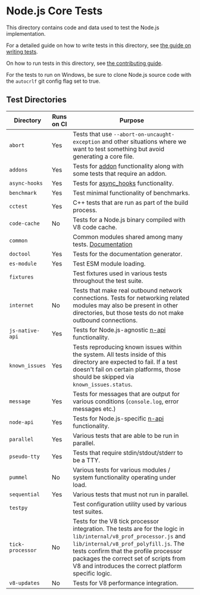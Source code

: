 # Node.js Core Tests

This directory contains code and data used to test the Node.js implementation.

For a detailed guide on how to write tests in this
directory, see [the guide on writing tests](../doc/guides/writing-tests.md).

On how to run tests in this directory, see
[the contributing guide](../doc/guides/contributing/pull-requests.md#step-6-test).

For the tests to run on Windows, be sure to clone Node.js source code with the
`autocrlf` git config flag set to true.

## Test Directories

| Directory        | Runs on CI | Purpose                                                                                                                                                                                                                                                                                              |
| ---------------- | ---------- | ---------------------------------------------------------------------------------------------------------------------------------------------------------------------------------------------------------------------------------------------------------------------------------------------------- |
| `abort`          | Yes        | Tests that use `--abort-on-uncaught-exception` and other situations where we want to test something but avoid generating a core file.                                                                                                                                                                |
| `addons`         | Yes        | Tests for [addon](https://nodejs.org/api/addons.html) functionality along with some tests that require an addon.                                                                                                                                                                                     |
| `async-hooks`    | Yes        | Tests for [async\_hooks](https://nodejs.org/api/async_hooks.html) functionality.                                                                                                                                                                                                                     |
| `benchmark`      | Yes        | Test minimal functionality of benchmarks.                                                                                                                                                                                                                                                            |
| `cctest`         | Yes        | C++ tests that are run as part of the build process.                                                                                                                                                                                                                                                 |
| `code-cache`     | No         | Tests for a Node.js binary compiled with V8 code cache.                                                                                                                                                                                                                                              |
| `common`         |            | Common modules shared among many tests. [Documentation](./common/README.md)                                                                                                                                                                                                                          |
| `doctool`        | Yes        | Tests for the documentation generator.                                                                                                                                                                                                                                                               |
| `es-module`      | Yes        | Test ESM module loading.                                                                                                                                                                                                                                                                             |
| `fixtures`       |            | Test fixtures used in various tests throughout the test suite.                                                                                                                                                                                                                                       |
| `internet`       | No         | Tests that make real outbound network connections. Tests for networking related modules may also be present in other directories, but those tests do not make outbound connections.                                                                                                                  |
| `js-native-api`  | Yes        | Tests for Node.js-agnostic [n-api](https://nodejs.org/api/n-api.html) functionality.                                                                                                                                                                                                                 |
| `known_issues`   | Yes        | Tests reproducing known issues within the system. All tests inside of this directory are expected to fail. If a test doesn't fail on certain platforms, those should be skipped via `known_issues.status`.                                                                                           |
| `message`        | Yes        | Tests for messages that are output for various conditions (`console.log`, error messages etc.)                                                                                                                                                                                                       |
| `node-api`       | Yes        | Tests for Node.js-specific [n-api](https://nodejs.org/api/n-api.html) functionality.                                                                                                                                                                                                                 |
| `parallel`       | Yes        | Various tests that are able to be run in parallel.                                                                                                                                                                                                                                                   |
| `pseudo-tty`     | Yes        | Tests that require stdin/stdout/stderr to be a TTY.                                                                                                                                                                                                                                                  |
| `pummel`         | No         | Various tests for various modules / system functionality operating under load.                                                                                                                                                                                                                       |
| `sequential`     | Yes        | Various tests that must not run in parallel.                                                                                                                                                                                                                                                         |
| `testpy`         |            | Test configuration utility used by various test suites.                                                                                                                                                                                                                                              |
| `tick-processor` | No         | Tests for the V8 tick processor integration. The tests are for the logic in `lib/internal/v8_prof_processor.js` and `lib/internal/v8_prof_polyfill.js`. The tests confirm that the profile processor packages the correct set of scripts from V8 and introduces the correct platform specific logic. |
| `v8-updates`     | No         | Tests for V8 performance integration.                                                                                                                                                                                                                                                                |
